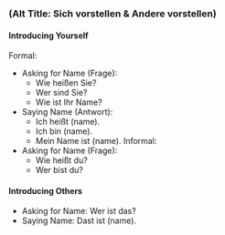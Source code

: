 ### (Alt Title: Sich vorstellen &  Andere vorstellen)

#### Introducing Yourself
Formal:
- Asking for Name (Frage):
	- Wie heißen Sie?
	- Wer sind Sie?
	- Wie ist Ihr Name?
- Saying Name (Antwort):
	- Ich heißt (name).
	- Ich bin (name).
	- Mein Name ist (name).
Informal:
- Asking for Name (Frage):
	- Wie heißt du?
	- Wer bist du?
#### Introducing Others
- Asking for Name: Wer ist das?
- Saying Name: Dast ist (name).

